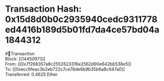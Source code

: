 
Transaction Hash: 0x15d8d0b0c2935940cedc9311778ed4416b189d5b01fd7da4ce57bd04a1844312
====================================================================================
  
#💸Transaction  
Block: [[14450973]]  
From: [[0x7f268357a8c2552623316e2562d90e642bb538e5]]  
To: [[0xecc6feac3b2eb722c7ce76de6b9b35b6a8c647a0]]  
Transferred: 0.4625 Ether